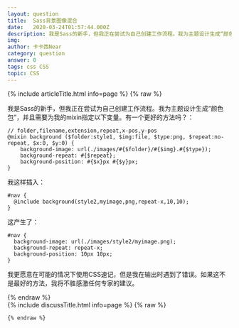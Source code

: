 ```yaml
---
layout: question
title:  Sass背景图像混合
date:   2020-03-24T01:57:44.000Z
description: 我是Sass的新手，但我正在尝试为自己创建工作流程。我为主题设计生成“颜色包”，并且需要为我的mixin指定以下变量。有一个更好的方法吗？：// fo...
img: 
author: 卡卡西Near
category: question
answer: 0
tags: css CSS
topic: CSS
---
```

<div class="article-root">
  <div class="article">
    {% include articleTitle.html info=page %}
    {% raw %}
    <div class="article-content"><p><font style="vertical-align: inherit;"><font style="vertical-align: inherit;">我是Sass的新手，但我正在尝试为自己创建工作流程。</font><font style="vertical-align: inherit;">我为主题设计生成“颜色包”，并且需要为我的mixin指定以下变量。</font><font style="vertical-align: inherit;">有一个更好的方法吗？：</font></font></p>

<pre><code>// folder,filename,extension,repeat,x-pos,y-pos<font></font>
@mixin background ($folder:style1, $img:file, $type:png, $repeat:no-repeat, $x:0, $y:0) {<font></font>
    background-image: url(./images/#{$folder}/#{$img}.#{$type});<font></font>
    background-repeat: #{$repeat};<font></font>
    background-position: #{$x}px #{$y}px;<font></font>
}<font></font>
</code></pre>

<p><font style="vertical-align: inherit;"><font style="vertical-align: inherit;">我这样插入：</font></font></p>

<pre><code>#nav {<font></font>
  @include background(style2,myimage,png,repeat-x,10,10);<font></font>
}<font></font>
</code></pre>

<p><font style="vertical-align: inherit;"><font style="vertical-align: inherit;">这产生了：</font></font></p>

<pre><code>#nav {<font></font>
  background-image: url(./images/style2/myimage.png);<font></font>
  background-repeat: repeat-x;<font></font>
  background-position: 10px 10px;<font></font>
}<font></font>
</code></pre>

<p><font style="vertical-align: inherit;"><font style="vertical-align: inherit;">我更愿意在可能的情况下使用CSS速记，但是我在输出时遇到了错误。</font><font style="vertical-align: inherit;">如果这不是最好的方法，我将不胜感激任何专家的建议。</font></font></p></div>
    {% endraw %}
  </div>

  <div class="discuss-wrapper">
    {% include discussTitle.html info=page %}
    {% raw %}
    
    {% endraw %}
  </div>
<div>
